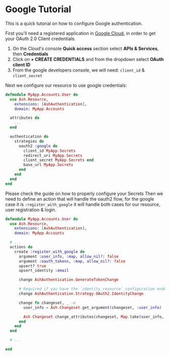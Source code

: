 # Google Tutorial

This is a quick tutorial on how to configure Google authentication.

First you'll need a registered application in [Google Cloud](https://console.cloud.google.com/welcome), in order to get your OAuth 2.0 Client credentials.

1. On the Cloud's console **Quick access** section select **APIs & Services**, then **Credentials**
2. Click on **+ CREATE CREDENTIALS** and from the dropdown select **OAuth client ID**
3. From the google developers console, we will need: `client_id` & `client_secret`

Next we configure our resource to use google credentials:

```elixir
defmodule MyApp.Accounts.User do
  use Ash.Resource,
    extensions: [AshAuthentication],
    domain: MyApp.Accounts

  attributes do
    ...
  end

  authentication do
    strategies do
      oauth2 :google do
        client_id MyApp.Secrets
        redirect_uri MyApp.Secrets
        client_secret MyApp.Secrets end
        base_url MyApp.Secrets
      end
    end
  end
end
```

Please check the guide on how to properly configure your Secrets
Then we need to define an action that will handle the oauth2 flow, for the google case it is `:register_with_google` it will handle both cases for our resource, user registration & login.

```elixir
defmodule MyApp.Accounts.User do
  use Ash.Resource,
    extensions: [AshAuthentication],
    domain: MyApp.Accounts

  # ...
  actions do
    create :register_with_google do
      argument :user_info, :map, allow_nil?: false
      argument :oauth_tokens, :map, allow_nil?: false
      upsert? true
      upsert_identity :email

      change AshAuthentication.GenerateTokenChange

      # Required if you have the `identity_resource` configuration enabled.
      change AshAuthentication.Strategy.OAuth2.IdentityChange

      change fn changeset, _ ->
        user_info = Ash.Changeset.get_argument(changeset, :user_info)

        Ash.Changeset.change_attributes(changeset, Map.take(user_info, ["email"]))
      end
    end
  end

  # ...

end
```
